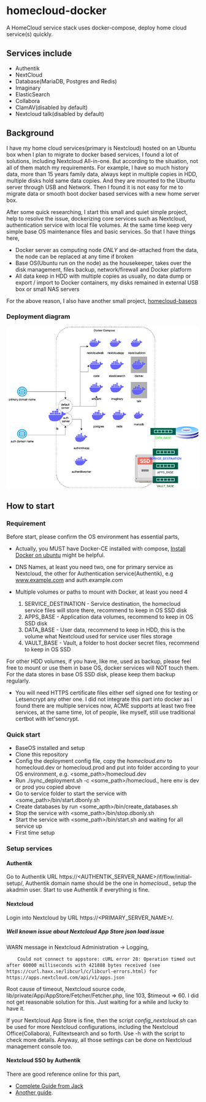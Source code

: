 homecloud-docker
=========================

A HomeCloud service stack uses docker-compose,  deploy home cloud service(s) quickly.

## Services include

* Authentik
* NextCloud
* Database(MariaDB, Postgres and Redis)
* Imaginary
* ElasticSearch
* Collabora
* ClamAV(disabled by default)
* Nextcloud talk(disabled by default)

## Background

I have my home cloud services(primary is Nextcloud) hosted on an Ubuntu box when I plan to migrate to docker based services, I found a lot of solutions, including Nextcloud All-in-one. But according to the situation, not all of them match my requirements. For example, I have so much history data, more than 15 years family data, always kept in multiple copies in HDD, multiple disks hold same data copies. And they are mounted to the Ubuntu server through USB and Network. Then I found it is not easy for me to migrate data or smooth boot docker based services with a new home server box.

After some quick researching, I start this small and quiet simple project, help to resolve the issue, dockerizing core services such as Nextcloud, authentication service with local file volumes. At the same time keep very simple base OS maintenance files and basic services. So that I have things here, 

* Docker server as computing node _ONLY_ and de-attached from the data, the node can be replaced at any time if broken
* Base OS(Ubuntu run on the node) as the housekeeper, takes over the disk management, files backup, network/firewall and Docker platform
* All data keep in HDD with multiple copies as usually, no data dump or export / import to Docker containers, my disks remained in external USB box or small NAS servers

For the above reason, I also have another small project, [homecloud-baseos](https://github.com/a3linux/homecloud-baseos)

### Deployment diagram

![homecloud deploy diagram](docs/homecloud-docker-diagram.drawio.png)

## How to start

### Requirement

Before start, please confirm the OS environment has essential parts, 

* Actually, you MUST have Docker-CE installed with compose, [Install Docker on ubuntu](https://docs.docker.com/engine/install/ubuntu/) might be helpful.

* DNS Names, at least you need two, one for primary service as Nextcloud, the other for Authentication service(Authentik), e.g www.example.com and auth.example.com

* Multiple volumes or paths to mount with Docker, at least you need 4
    1. SERVICE_DESTINATION - Service destination, the homecloud service files will store there, recommend to keep in OS SSD disk
    2. APPS_BASE - Application data volumes, recommend to keep in OS SSD disk
    3. DATA_BASE - User data, recommend to keep in HDD, this is the volume what Nextcloud used for service user files storage
    4. VAULT_BASE - Vault, a folder to host docker secret files, recommend to keep in OS SSD

For other HDD volumes, if you have, like me, used as backup, please feel free to mount or use them in base OS, docker services will NOT touch them.
For the data stores in base OS SSD disk, please keep them backup regularly.

* You will need HTTPS certificate files either self signed one for testing or Letsencrypt any other one. I did not integrate this part into docker as I found there are multiple services now, ACME supports at least two free services, at the same time, lot of people, like myself, still use traditional certbot with let'sencrypt.

### Quick start

* BaseOS installed and setup
* Clone this repository
* Config the deployment config file, copy the _homecloud.env_ to homecloud.dev or homecloud.prod and put into folder according to your OS environment, e.g. <some_path>/homecloud.dev
* Run ./sync_deployment.sh -c <some_path>/homecloud.<env>, here env is dev or prod you copied above
* Go to service folder to start the service with <some_path>/bin/start.dbonly.sh 
* Create databases by run <some_apth>/bin/create_databases.sh
* Stop the service with <some_path>/bin/stop.dbonly.sh
* Start the service with <some_path>/bin/start.sh and waiting for all service up
* First time setup

### Setup services

#### Authentik

Go to Authentik URL https://<AUTHENTIK_SERVER_NAME>/if/flow/initial-setup/, Authentik domain name should be the one in _homecloud_.<env>, setup the akadmin user.
Start to use Authentik if everything is fine.

#### Nextcloud

Login into Nextcloud by URL https://<PRIMARY_SERVER_NAME>/.

##### Well known issue about Nextcloud App Store json load issue

WARN message in Nextcloud Administration -> Logging, 

 ```
     Could not connect to appstore: cURL error 28: Operation timed out after 60000 milliseconds with 421888 bytes received (see https://curl.haxx.se/libcurl/c/libcurl-errors.html) for https://apps.nextcloud.com/api/v1/apps.json
 ```

 Root cause of timeout, Nextcloud source code, lib/private/App/AppStore/Fetcher/Fetcher.php, line 103, $timeout => 60. I did not get reasonable solution for this. Just waiting for a while and lucky to have it.

If your Nextcloud App Store is fine, then the script *config_nextcloud.sh* can be used for more Nextcloud configurations, including the Nextcloud Office(Collabora), Fulltextsearch and so forth. Use -h with the script to check more details. Anyway, all those settings can be done on Nextcloud management console too.

#### Nextcloud SSO by Authentik

There are good reference online for this part, 

* [Complete Guide from Jack](https://blog.cubieserver.de/2022/complete-guide-to-nextcloud-saml-authentication-with-authentik/) 
* [Another guide](https://geekscircuit.com/nextcloud-saml-authentication-with-athentik/).

